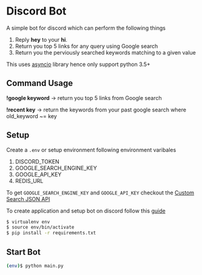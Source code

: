 # Discord Bot

A simple bot for discord which can perform the following things

1. Reply **hey** to your **hi**.
2. Return you top 5 links for any query using Google search
3. Return you the perviously searched keywords matching to a given value

This uses [asyncio](https://docs.python.org/3/library/asyncio.html) library hence only support python 3.5+ 

## Command Usage

**!google keyword**  -> return you top 5 links from Google search

**!recent key**   -> return the keywords from your past google search where  old_keyword ~= key

## Setup
Create a `.env` or setup environment following environment varibales

1. DISCORD_TOKEN
2. GOOGLE_SEARCH_ENGINE_KEY
3. GOOGLE_API_KEY
4. REDIS_URL

To get `GOOGLE_SEARCH_ENGINE_KEY` and `GOOGLE_API_KEY` checkout the [Custom Search JSON API](https://developers.google.com/custom-search/v1/overview)

To create application and setup bot on discord follow this [guide](https://discordpy.readthedocs.io/en/latest/discord.html) 

```bash
$ virtualenv env
$ source env/bin/activate
$ pip install -r requirements.txt
```

## Start Bot
```bash
(env)$ python main.py
```
